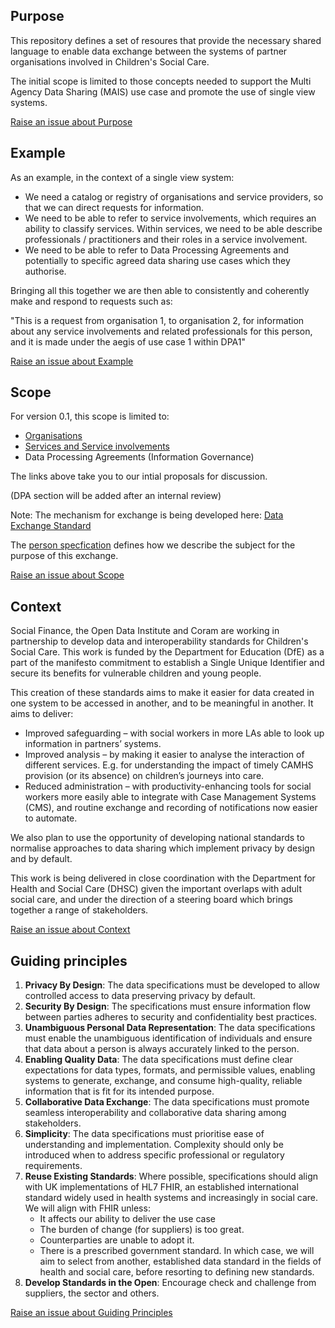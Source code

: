 ## Purpose

This repository defines a set of resoures that provide the necessary shared language to enable data exchange between the systems of partner organisations involved in Children's Social Care.

The initial scope is limited to those concepts needed to support the Multi Agency Data Sharing (MAIS) use case and promote the use of single view systems.

<a href="https://github.com/SocialCareData/taxonomy/issues/new?template=content_issue.yml&title=Purpose:%20" class="web-button" target="_blank">Raise an issue about Purpose</a>

## Example

As an example, in the context of a single view system:
- We need a catalog or registry of organisations and service providers, so that we can direct requests for information.
- We need to be able to refer to service involvements, which requires an ability to classify services. Within services, we need to be able describe professionals / practitioners and their roles in a service involvement.
- We need to be able to refer to Data Processing Agreements and potentially to specific agreed data sharing use cases which they authorise.

Bringing all this together we are then able to consistently and coherently make and respond to requests such as:

"This is a request from organisation 1, to organisation 2, for information about any service involvements and related professionals for this person, and it is made under the aegis of use case 1 within DPA1"

<a href="https://github.com/SocialCareData/taxonomy/issues/new?template=content_issue.yml&title=Example:%20" class="web-button" target="_blank">Raise an issue about Example</a>

## Scope

For version 0.1, this scope is limited to:

- [Organisations](https://github.com/SocialCareData/taxonomy/blob/main/organisations.md)
- [Services and Service involvements](https://github.com/SocialCareData/taxonomy/blob/main/services.md)
- Data Processing Agreements (Information Governance)

The links above take you to our intial proposals for discussion.

(DPA section will be added after an internal review)

Note: The mechanism for exchange is being developed here: [Data Exchange Standard](https://github.com/SocialCareData/data-exchange-standard)

The [person specfication](https://github.com/SocialCareData/person-standard) defines how we describe the subject for the purpose of this exchange.

<a href="https://github.com/SocialCareData/taxonomy/issues/new?template=content_issue.yml&title=Scope:%20" class="web-button" target="_blank">Raise an issue about Scope</a>

## Context
Social Finance, the Open Data Institute and Coram are working in partnership to develop data and interoperability standards for Children's Social Care. This work is funded by the Department for Education (DfE) as a part of the manifesto commitment to establish a Single Unique Identifier and secure its benefits for vulnerable children and young people.

This creation of these standards aims to make it easier for data created in one system to be accessed in another, and to be meaningful in another. It aims to deliver:
- Improved safeguarding – with social workers in more LAs able to look up information in partners’ systems.
- Improved analysis – by making it easier to analyse the interaction of different services. E.g. for understanding the impact of timely CAMHS provision (or its absence) on children’s journeys into care.
- Reduced administration – with productivity-enhancing tools for social workers more easily able to integrate with Case Management Systems (CMS), and routine exchange and recording of notifications now easier to automate.


We also plan to use the opportunity of developing national standards to normalise approaches to data sharing which implement privacy by design and by default.

This work is being delivered in close coordination with the Department for Health and Social Care (DHSC) given the important overlaps with adult social care, and under the direction of a steering board which brings together a range of stakeholders.

<a href="https://github.com/SocialCareData/taxonomy/issues/new?template=content_issue.yml&title=Context:%20" class="web-button" target="_blank">Raise an issue about Context</a>

## Guiding principles
1. **Privacy By Design**: The data specifications must be developed to allow controlled access to data preserving privacy by default.
2. **Security By Design**: The specifications must ensure information flow between parties adheres to security and confidentiality best practices.
3. **Unambiguous Personal Data Representation**: The data specifications must enable the unambiguous identification of individuals and ensure that data about a person is always accurately linked to the person.
4. **Enabling Quality Data**: The data specifications must define clear expectations for data types, formats, and permissible values, enabling systems to generate, exchange, and consume high-quality, reliable information that is fit for its intended purpose.
5. **Collaborative Data Exchange**: The data specifications must promote seamless interoperability and collaborative data sharing among stakeholders.
6. **Simplicity**: The data specifications must prioritise ease of understanding and implementation. Complexity should only be introduced when to address specific professional or regulatory requirements.
7. **Reuse Existing Standards**: Where possible, specifications should align with UK implementations of HL7 FHIR, an established international standard widely used in health systems and increasingly in social care. We will align with FHIR unless:
    - It affects our ability to deliver the use case
    - The burden of change (for suppliers) is too great.
    - Counterparties are unable to adopt it.
    - There is a prescribed government standard.
In which case, we will aim to select from another, established data standard in the fields of health and social care, before resorting to defining new standards.
8. **Develop Standards in the Open**: Encourage check and challenge from suppliers, the sector and others.

<a href="https://github.com/SocialCareData/taxonomy/issues/new?template=content_issue.yml&title=Principles:%20" class="web-button" target="_blank">Raise an issue about Guiding Principles</a>
